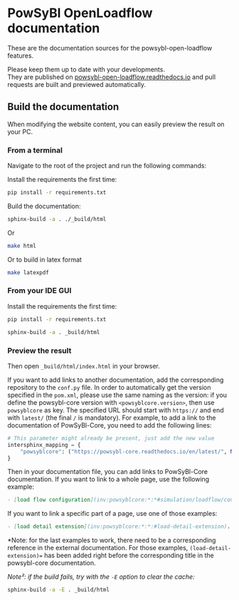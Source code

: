 # PowSyBl OpenLoadflow documentation

These are the documentation sources for the powsybl-open-loadflow features.

Please keep them up to date with your developments.  
They are published on [powsybl-open-loadflow.readthedocs.io](http://powsybl-open-loadflow.readthedocs.io/) and pull requests are built and previewed automatically.

## Build the documentation

When modifying the website content, you can easily preview the result on your PC.

### From a terminal

Navigate to the root of the project and run the following commands:

Install the requirements the first time:
~~~bash
pip install -r requirements.txt
~~~
Build the documentation:
~~~bash
sphinx-build -a . ./_build/html
~~~
Or
~~~bash
make html
~~~
Or to build in latex format
~~~bash
make latexpdf
~~~

### From your IDE GUI

Install the requirements the first time:
~~~bash
pip install -r requirements.txt
~~~

~~~bash
sphinx-build -a . _build/html
~~~

### Preview the result

Then open `_build/html/index.html` in your browser.

If you want to add links to another documentation, add the corresponding repository to the `conf.py` file.
In order to automatically get the version specified in the `pom.xml`, please use the same naming as the version: if you define the
powsybl-core version with `<powsyblcore.version>`, then use `powsyblcore` as key. The specified URL should start with `https://` and end with `latest/` (the final `/` is mandatory).
For example, to add a link to the documentation of PowSyBl-Core, you need to add the following lines:
~~~python
# This parameter might already be present, just add the new value
intersphinx_mapping = {
    "powsyblcore": ("https://powsybl-core.readthedocs.io/en/latest/", None),
}
~~~

Then in your documentation file, you can add links to PowSyBl-Core documentation. If you want to link to a whole page,
use the following example:
~~~Markdown
- [load flow configuration](inv:powsyblcore:*:*#simulation/loadflow/configuration).
~~~

If you want to link a specific part of a page, use one of those examples:
~~~Markdown
- [load detail extension](inv:powsyblcore:*:*:#load-detail-extension).
~~~
*Note: for the last examples to work, there need to be a corresponding reference in the external documentation.
For those examples, `(load-detail-extension)=` has been added right before the corresponding title
in the powsybl-core documentation.

*Note²: if the build fails, try with the `-E` option to clear the cache:*
~~~bash
sphinx-build -a -E . _build/html
~~~